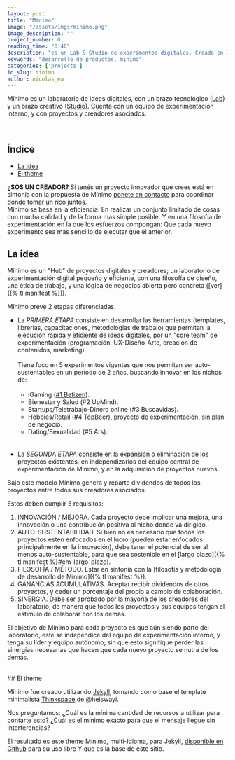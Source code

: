 ```yaml
---
layout: post
title: "Mínimo"
image: "/assets/imgs/minimo.png"
image_description: ""
project_number: 0
reading_time: "0:40"
description: "es un Lab & Studio de experimentos digitales. Creado en Jekyll con ♥"
keywords: "desarrollo de productos, minimo"
categories: ['projects']
id_slug: minimo
author: nicolas_ea
---
```


Mínimo es un laboratorio de ideas digitales,
con un brazo tecnológico (<a href="{% tl projects %}">Lab</a>) y un brazo creativo (<a target="_blank" href="{{ site.instagram_username }}">Studio</a>). Cuenta con un equipo de experimentación interno, y con proyectos y creadores asociados.

<br>

## Índice

* <a href="#la-idea">La idea</a>
* <a href="#el-theme">El theme</a>

<div class="alert alert-warning text-center mt-5 mb-2" role="alert"> <strong>¿SOS UN CREADOR? </strong> Si tenés un proyecto innovador que crees está en sintonía con la propuesta de Mínimo <a href="{{site.whatsapp}}" rel="nofollow" target="_blank">ponete en contacto</a> para coordinar donde tomar un rico <i class="fas fa-mug-hot"></i> juntos. </div>

<div class="alert alert-info mb-5 text-center" role="alert">
Mínimo se basa en la eficiencia: En realizar
un conjunto limitado de cosas con mucha calidad y de la forma mas simple posible.
Y en una filosofía de experimentación en la que los esfuerzos compongan:
Que cada nuevo experimento sea mas sencillo de ejecutar que el anterior.
</div>

## La idea

Mínimo es un "Hub" de proyectos digitales y creadores;
un laboratorio de experimentación digital pequeño y eficiente, con una filosofía de diseño,
una ética de trabajo, y una lógica de negocios abierta pero concreta ([ver]({% tl manifest %})).

Mínimo prevé 2 etapas diferenciadas.

* La <i class="bg-black">PRIMERA ETAPA</i> consiste en desarrollar las herramientas
(templates, librerías, capacitaciones, metodologías de trabajo) que permitan la
ejecución rápida y eficiente de ideas digitales, por un "core team" de
experimentación (programación, UX-Diseño-Arte, creación de contenidos, marketing).
<br><br>
Tiene foco en 5 experimentos vigentes que nos permitan ser auto-sustentables
en  un período de 2 años, buscando innovar en los nichos de:
<br><br>
  * iGaming ([#1 Betizen](/2019/3/)).
  * Bienestar y Salud (#2 UpMind).
  * Startups/Teletrabajo-Dinero online (#3 Buscavidas).
  * Hobbies/Retail (#4 TopBeer), proyecto de experimentación, sin plan de negocio.
  * Dating/Sexualidad (#5 Ars).  
<br><br>
* La <i class="bg-black">SEGUNDA ETAPA</i> consiste en la expansión o
eliminación de los proyectos existentes,
en independizarlos del equipo central de experimentación de Mínimo, y en la
adquisición de proyectos nuevos.

<div class="alert alert-warning text-center mt-5 mb-5" role="alert">
Bajo este modelo Mínimo genera y reparte dividendos de todos los proyectos
entre todos sus creadores asociados.
</div>

Estos deben cumplir 5 requisitos:

1. INNOVACIÓN / MEJORA. Cada proyecto debe implicar una mejora, una innovación o una contribución positiva al nicho donde va dirigido.
2. AUTO-SUSTENTABILIDAD. Si bien no es necesario que todos los proyectos estén enfocados en el lucro (pueden estar enfocados principalmente en la innovación), debe tener el potencial de ser al menos auto-sustentable, para que sea sostenible en el [largo plazo]({% tl manifest %}#em-largo-plazo).
3. FILOSOFÍA / MÉTODO. Estar en sintonía con la [filosofía y metodología de desarrollo de Mínimo]({% tl manifest %}).
4. GANANCIAS ACUMULATIVAS. Aceptar recibir dividendos de otros proyectos, y ceder un porcentaje del propio
a cambio de colaboración.
5. SINERGIA. Debe ser aprobado por la mayoría de los creadores del laboratorio,
de manera que todos los proyectos y sus equipos tengan el estímulo de colaborar con los demás.

El objetivo de Mínimo para cada proyecto es que aún siendo parte del laboratorio, este se independice del equipo
de experimentación interno, y tenga su líder y equipo autónomo; sin que esto signifique perder las sinergias necesarias
que hacen que cada nuevo proyecto se nutra de los demás.


<br>
## El theme

Mínimo fue creado utilizando [Jekyll](https://jekyllrb.com/), tomando como base el template minimalista [Thinkspace](https://github.com/heiswayi/thinkspace) de @heiswayi.

Nos preguntamos:
¿Cuál es la mínima cantidad de recursos a utilizar para contarte esto?
¿Cuál es el mínimo exacto para que el mensaje llegue sin interferencias?

El resultado es este theme Mínimo, multi-idioma, para Jekyll, [disponible en Github](https://github.com/minimo-io/minimo) para su uso libre <i class="fas fa-hand-rock"></i> Y que es la base de este sitio.

<br>
